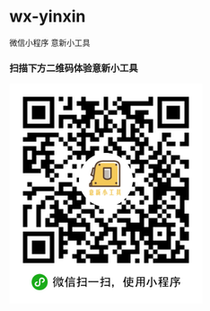 # wx-yinxin
微信小程序 意新小工具
### 扫描下方二维码体验意新小工具
<img src="./image/erweima/yixin-qr.jpg"  height="392" width="344">

